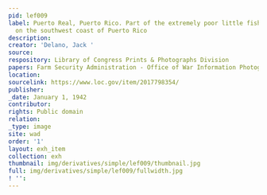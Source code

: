 ```yaml
---
pid: lef009
label: Puerto Real, Puerto Rico. Part of the extremely poor little fishing village
  on the southwest coast of Puerto Rico
description:
creator: 'Delano, Jack '
source:
respository: Library of Congress Prints & Photographs Division
papers: Farm Security Administration - Office of War Information Photograph Collection
location:
sourcelink: https://www.loc.gov/item/2017798354/
publisher:
_date: January 1, 1942
contributor:
rights: Public domain
relation:
_type: image
site: wad
order: '1'
layout: exh_item
collection: exh
thumbnail: img/derivatives/simple/lef009/thumbnail.jpg
full: img/derivatives/simple/lef009/fullwidth.jpg
! '':
---
```

